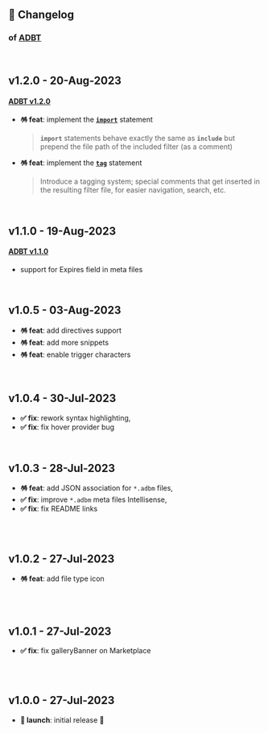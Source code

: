 ## 📒 Changelog

### of [ADBT](https://github.com/igorskyflyer/vscode-adbt)

<br>

## v1.2.0 - 20-Aug-2023

#### [ADBT v1.2.0](https://github.com/igorskyflyer/file-format-adbt/releases/tag/v1.2.0)

- **🪅 feat**: implement the **[`import`](https://github.com/igorskyflyer/file-format-adbt/blob/v1.2.0/README.md#import)** statement
  > **`import`** statements behave exactly the same as **`include`** but prepend the file path of the included filter (as a comment)
- **🪅 feat**: implement the **[`tag`](https://github.com/igorskyflyer/file-format-adbt/blob/v1.2.0/README.md#tag)** statement
  > Introduce a tagging system; special comments that get inserted in the resulting filter file, for easier navigation, search, etc.

<br>

## v1.1.0 - 19-Aug-2023

#### [ADBT v1.1.0](https://github.com/igorskyflyer/file-format-adbt/releases/tag/v1.1.0)

- support for Expires field in meta files

<br>

## v1.0.5 - 03-Aug-2023

- **🪅 feat**: add directives support
- **🪅 feat**: add more snippets
- **🪅 feat**: enable trigger characters

<br>

## v1.0.4 - 30-Jul-2023

- **✅ fix**: rework syntax highlighting,
- **✅ fix**: fix hover provider bug

<br>

## v1.0.3 - 28-Jul-2023

- **🪅 feat**: add JSON association for `*.adbm` files,
- **✅ fix**: improve `*.adbm` meta files Intellisense,
- **✅ fix**: fix README links

<br>
<br>

## v1.0.2 - 27-Jul-2023

- **🪅 feat**: add file type icon

<br>
<br>

## v1.0.1 - 27-Jul-2023

- **✅ fix**: fix galleryBanner on Marketplace

<br>
<br>

## v1.0.0 - 27-Jul-2023

- **🚀 launch**: initial release 🎉
